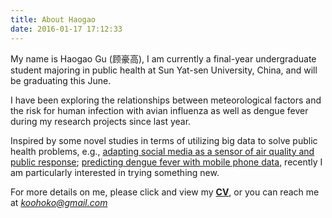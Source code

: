 ```yaml
---
title: About Haogao 
date: 2016-01-17 17:12:33
---
```


My name is Haogao Gu (顾豪高), I am currently a final-year undergraduate student majoring in public health at Sun Yat-sen University, China, and will be graduating this June.

I have been exploring the relationships between meteorological factors and the risk for human infection with avian influenza as well as dengue fever during my research projects since last year.

Inspired by some novel studies in terms of utilizing big data to solve public health problems, e.g., [adapting social media as a sensor of air quality and public response](http://www.jmir.org/2015/1/e22/); [predicting dengue fever with mobile phone data](https://www.pnas.org/content/112/38/11887.full), recently I am particularly interested in trying something new. 

For more details on me, please click and view my **[CV](http://koohoko.github.io/about/CV.pdf)**, or you can reach me at *<koohoko@gmail.com>*